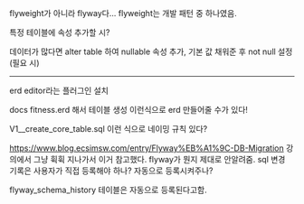 flyweight가 아니라 flyway다...
flyweight는 개발 패턴 중 하나였음.

특정 테이블에 속성 추가할 시?

데이터가 많다면 alter table 하여 nullable 속성 추가, 기본 값 채워준 후 not null 설정(필요 시)

---


erd editor라는 플러그인 설치

docs
fitness.erd 해서 테이블 생성
이런식으로 erd 만들어줄 수가 있다!

V1__create_core_table.sql
이런 식으로 네이밍 규칙 있다?

https://www.blog.ecsimsw.com/entry/Flyway%EB%A1%9C-DB-Migration
강의에서 그냥 휙휙 지나가서 이거 참고했다.
flyway가 뭔지 제대로 안알려줌.
sql 변경 기록은 사용자가 직접 등록해야 하나?
자동으로 등록시켜주나?

flyway_schema_history 테이블은 자동으로 등록된다고함. 